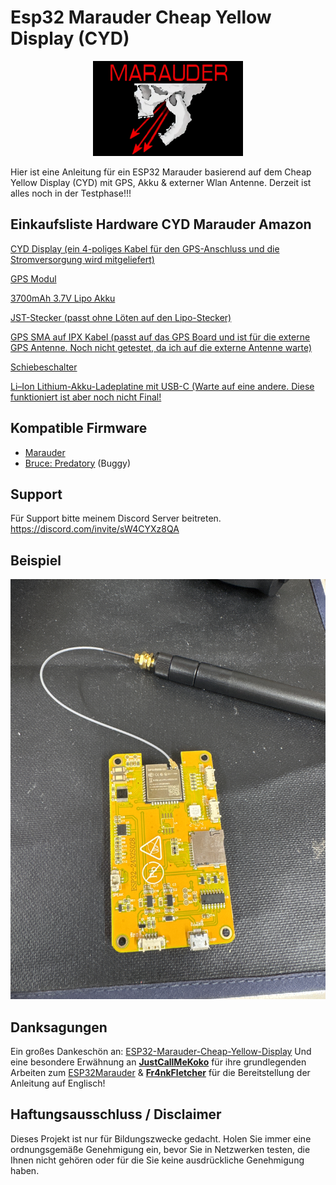 # Esp32 Marauder Cheap Yellow Display (CYD)
<p align="center">
  <img alt="Marauder logo" src="https://github.com/BlushTTV/Esp32_Marauder_Cheap_Yellow_Display_CYD_Deutsch/blob/main/Bilder/logo01.png?raw=true">
</p>

Hier ist eine Anleitung für ein ESP32 Marauder basierend auf dem Cheap Yellow Display (CYD) mit GPS, Akku & externer Wlan Antenne. Derzeit ist alles noch in der Testphase!!!

## Einkaufsliste Hardware CYD Marauder Amazon
<p> <a href="https://www.amazon.de/gp/product/B0CSYPG716/ref=ox_sc_act_title_19?smid=AE3E5WPQSSR6E&psc=1"> CYD Display (ein 4-poliges Kabel für den GPS-Anschluss und die Stromversorgung wird mitgeliefert)</a>
<p> <a href="https://www.amazon.de/dp/B0D1K7QPZ3">GPS Modul</a>
<p> <a href="https://www.amazon.de/gp/product/B08215B4KK/ref=ox_sc_act_title_9?smid=ASLRAS85RTYN3&psc=1">3700mAh 3.7V Lipo Akku</a>
<p> <a href="https://www.amazon.de/dp/B07VYR7J49">JST-Stecker (passt ohne Löten auf den Lipo-Stecker)</a>
<p> <a href="https://www.amazon.de/dp/B0B9RYL56H">GPS SMA auf IPX Kabel (passt auf das GPS Board und ist für die externe GPS Antenne. Noch nicht getestet, da ich auf die externe Antenne warte)</a>
<p> <a href="https://www.amazon.de/dp/B08SJ2HVQB">Schiebeschalter</a>
<p> <a href="https://www.amazon.de/dp/B0BZSB3SBN"> Li–Ion Lithium-Akku-Ladeplatine mit USB-C (Warte auf eine andere. Diese funktioniert ist aber noch nicht Final!</a>

## Kompatible Firmware

 - [Marauder](https://github.com/Fr4nkFletcher/ESP32-Marauder-Cheap-Yellow-Display)
 - [Bruce: Predatory](https://github.com/pr3y/Bruce) (Buggy)

## Support
Für Support bitte meinem Discord Server beitreten. https://discord.com/invite/sW4CYXz8QA

## Beispiel 

![App Screenshot](https://github.com/BlushTTV/Esp32_Marauder_Cheap_Yellow_Display_CYD_Deutsch/blob/main/Bilder/IMG_4117.JPG?raw=true)


## Danksagungen

Ein großes Dankeschön an: [ESP32-Marauder-Cheap-Yellow-Display](https://github.com/Fr4nkFletcher/ESP32-Marauder-Cheap-Yellow-Display) Und eine besondere Erwähnung an [**JustCallMeKoko**](https://github.com/justcallmekoko) für ihre grundlegenden Arbeiten zum [ESP32Marauder](https://github.com/justcallmekoko/ESP32Marauder) & [**Fr4nkFletcher**](https://github.com/Fr4nkFletcher) für die Bereitstellung der Anleitung auf Englisch!


## Haftungsausschluss / Disclaimer
Dieses Projekt ist nur für Bildungszwecke gedacht. Holen Sie immer eine ordnungsgemäße Genehmigung ein, bevor Sie in Netzwerken testen, die Ihnen nicht gehören oder für die Sie keine ausdrückliche Genehmigung haben.

